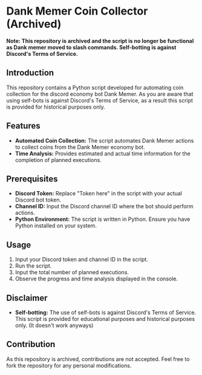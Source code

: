 # Dank Memer Coin Collector (Archived)

**Note: This repository is archived and the script is no longer be functional as Dank memer moved to slash commands. Self-botting is against Discord's Terms of Service.**

## Introduction

This repository contains a Python script developed for automating coin collection for the discord economy bot Dank Memer. As you are aware that using self-bots is against Discord's Terms of Service, as a result this script is provided for historical purposes only.

## Features

- **Automated Coin Collection:** The script automates Dank Memer actions to collect coins from the Dank Memer economy bot.
- **Time Analysis:** Provides estimated and actual time information for the completion of planned executions.

## Prerequisites

- **Discord Token:** Replace "Token here" in the script with your actual Discord bot token.
- **Channel ID:** Input the Discord channel ID where the bot should perform actions.
- **Python Environment:** The script is written in Python. Ensure you have Python installed on your system.

## Usage

1. Input your Discord token and channel ID in the script.
2. Run the script.
3. Input the total number of planned executions.
4. Observe the progress and time analysis displayed in the console.

## Disclaimer

- **Self-botting:** The use of self-bots is against Discord's Terms of Service. This script is provided for educational purposes and historical purposes only. (It doesn't work anyways)

## Contribution

As this repository is archived, contributions are not accepted. Feel free to fork the repository for any personal modifications.
